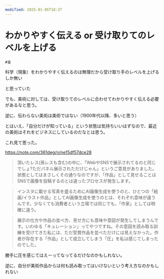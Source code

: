 ```yaml
---
modified: 2025-01-05T18:37
---
```

# わかりやすく伝える or 受け取りてのレベルを上げる

`#金`

科学（現象）をわかりやすく伝えるのは無理だから受け取り手のレベルを上げるしか無い

と思っていた

でも、美術に対しては、受け取りてのレベルに合わせてわかりやすく伝える必要があるなと思う。

逆に、伝わらない美術は美術ではない（1900年代以降、多いと思う）

とはいえ、「自分だけが知っている」という状態は気持ちいいはずなので、最近の美術はそれをビジネスにしているのだなとは思う。

これ見て思った。

https://note.com/361deg/n/ne15df57dce28

> 頂いたレス(孫レスも含む)の中に、「WebやSNSで展示されてるのと同じでしょ?ただパネル展示されただけじゃん」というご意見がありました。状態としてはまさしくその通りなのですが、「作品」として見せることはSNSで画像を投稿するのとは違ったプロセスが発生します。

> インスタに載せる写真を盛るためにAI画像生成を使うのと、ひとつの「絵画/イラスト作品」としてAI画像生成を使うのとは、それぞれ意味が違うんです。少なくても消費者という立場では同じでも、「作家」としては明確に違う。

>

> 展示の仕方や作品の並べ方、見せ方にも意味や意図が発生してしまうんです。いわゆる「キュレーション」ってやつですね。その意図を読み取る訓練を受けてきた私には、ただ受賞作品を並べただけには見えなかった。作者が存在する「作品」として成立してしまう「圧」を私は感じてしまったのでした。

勝手に圧を感じてはえーってなってるだけなのかもしれない。

逆に、自分が美術作品からは何も読み取ってはいけないという考え方なのかもしれない